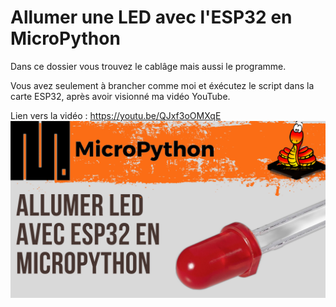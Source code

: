 # Allumer une LED avec l'ESP32 en MicroPython 
Dans ce dossier vous trouvez le cablâge mais aussi le programme.

Vous avez seulement à brancher comme moi et éxécutez le script dans la carte ESP32, après avoir visionné ma vidéo YouTube.

Lien vers la vidéo : https://youtu.be/QJxf3oOMXqE
![alt text](https://github.com/electrocodeur/02_led_esp32/blob/main/miniature.png)
